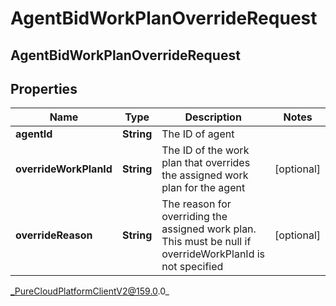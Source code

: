 # AgentBidWorkPlanOverrideRequest

## AgentBidWorkPlanOverrideRequest

## Properties

|Name | Type | Description | Notes|
|------------ | ------------- | ------------- | -------------|
| **agentId** | **String** | The ID of agent | |
| **overrideWorkPlanId** | **String** | The ID of the work plan that overrides the assigned work plan for the agent | [optional] |
| **overrideReason** | **String** | The reason for overriding the assigned work plan. This must be null if overrideWorkPlanId is not specified | [optional] |



_PureCloudPlatformClientV2@159.0.0_
